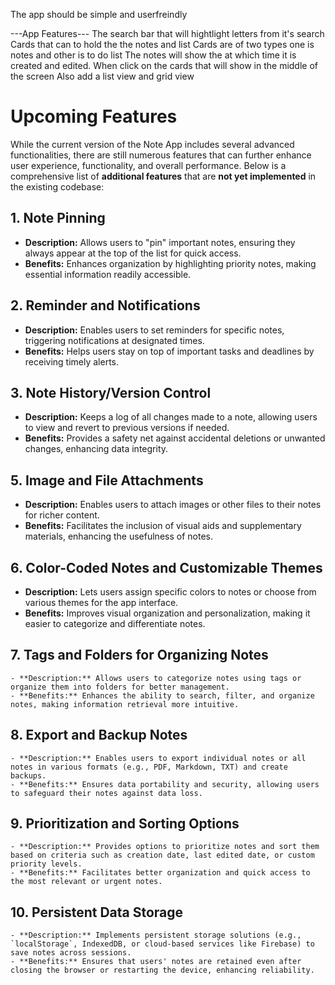 The app should be simple and userfreindly

---App Features---
The search bar that will hightlight letters from it's search
Cards that can to hold the the notes and list
Cards are of two types one is notes and other is to do list
The notes will show the at which time it is created and edited.
When click on the cards that will show in the middle of the screen
Also add a list view and grid view


# Upcoming Features

While the current version of the Note App includes several advanced functionalities, there are still numerous features that can further enhance user experience, functionality, and overall performance. Below is a comprehensive list of **additional features** that are **not yet implemented** in the existing codebase:

## 1. **Note Pinning**
   - **Description:** Allows users to "pin" important notes, ensuring they always appear at the top of the list for quick access.
   - **Benefits:** Enhances organization by highlighting priority notes, making essential information readily accessible.

## 2. **Reminder and Notifications**
   - **Description:** Enables users to set reminders for specific notes, triggering notifications at designated times.
   - **Benefits:** Helps users stay on top of important tasks and deadlines by receiving timely alerts.

## 3. **Note History/Version Control**
   - **Description:** Keeps a log of all changes made to a note, allowing users to view and revert to previous versions if needed.
   - **Benefits:** Provides a safety net against accidental deletions or unwanted changes, enhancing data integrity.

<!-- ## 4. **Markdown Support**
   - **Description:** Allows users to format their notes using Markdown syntax, which is then rendered into styled HTML.
   - **Benefits:** Offers flexible and efficient text formatting options, improving the readability and organization of notes. -->

## 5. **Image and File Attachments**
   - **Description:** Enables users to attach images or other files to their notes for richer content.
   - **Benefits:** Facilitates the inclusion of visual aids and supplementary materials, enhancing the usefulness of notes.

## 6. **Color-Coded Notes and Customizable Themes**
   - **Description:** Lets users assign specific colors to notes or choose from various themes for the app interface.
   - **Benefits:** Improves visual organization and personalization, making it easier to categorize and differentiate notes.

## 7. **Tags and Folders for Organizing Notes**
    - **Description:** Allows users to categorize notes using tags or organize them into folders for better management.
    - **Benefits:** Enhances the ability to search, filter, and organize notes, making information retrieval more intuitive.

## 8. **Export and Backup Notes**
    - **Description:** Enables users to export individual notes or all notes in various formats (e.g., PDF, Markdown, TXT) and create backups.
    - **Benefits:** Ensures data portability and security, allowing users to safeguard their notes against data loss.

## 9. **Prioritization and Sorting Options**
    - **Description:** Provides options to prioritize notes and sort them based on criteria such as creation date, last edited date, or custom priority levels.
    - **Benefits:** Facilitates better organization and quick access to the most relevant or urgent notes.

## 10. **Persistent Data Storage**
    - **Description:** Implements persistent storage solutions (e.g., `localStorage`, IndexedDB, or cloud-based services like Firebase) to save notes across sessions.
    - **Benefits:** Ensures that users' notes are retained even after closing the browser or restarting the device, enhancing reliability.

<!-- ## 12. **Drag-and-Drop Note Reordering**
    - **Description:** Allows users to rearrange the order of their notes using drag-and-drop functionality.
    - **Benefits:** Provides a more interactive and intuitive way to organize notes according to user preferences. -->